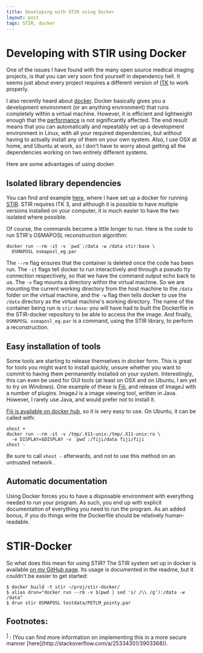 ```yaml
---
title: Developing with STIR using Docker
layout: post
tags: STIR, docker
---
```


# Developing with STIR using Docker

One of the issues I have found with the many open source medical
imaging projects, is that you can very soon find yourself in
dependency hell. It seems just about every project requires a
different version of [ITK](http://www.itk.org/) to work properly.

I also recently heard about [docker](https://www.docker.com/). Docker basically gives you a
development environment (or an anything environment) that runs
completely within a virtual machine. However, it is efficient and
lightweight enough that the [performance](http://domino.research.ibm.com/library/cyberdig.nsf/papers/0929052195DD819C85257D2300681E7B/$File/rc25482.pdf) is not significantly
affected. The end result means that you can automatically and
repeatably set up a development environment in Linux, with all your
required dependencies, but without having to actually install any of
them on your own system. Also, I use OSX at home, and Ubuntu at work,
so I don't have to worry about getting all the dependencies working on
two entirely different systems.

Here are some advantages of using docker.

## Isolated library dependencies

You can find and example [here](https://github.com/ashgillman/STIR-Docker/blob/master/Dockerfile), where I have set up a docker for
running [STIR](http://stir.sourceforge.net/). STIR requires ITK 3, and although it is possible to have
multiple versions installed on your computer, it is much easier to
have the two isolated where possible.

Of course, the commands become a little longer to run. Here is the
code to run STIR's OSMAPOSL reconstruction algorithm:

    docker run --rm -it -v `pwd`:/data -w /data stir:base \
      OSMAPOSL osmaposl_eg.par

The `--rm` flag ensures that the container is deleted once the code
has been run. The `-it` flags tell docker to run interactively and
through a pseudo tty connection respectively, so that we have the
command output echo back to us. The `-v` flag mounts a directory
within the virtual machine. So we are mounting the current working
directory from the host machine to the `/data` folder on the virtual
machine, and the `-w` flag then tells docker to use the `/data`
directory as the virtual machine's working directory. The name of the
container being run is `stir:base`: you will have had to built the
Dockerfile in the STIR-docker repository to be able to access the the
image. And finally, `OSMAPOSL osmaposl_eg.par` is a command, using the
STIR library, to perform a reconstruction.

## Easy installation of tools

Some tools are starting to release themselves in docker form. This is
great for tools you might want to install quickly, unsure whether you
want to commit to having them permanently installed on your
system. Interestingly, this can even be used for GUI tools (at least
on OSX and on Ubuntu, I am yet to try on Windows). One example of
these is [Fiji](http://fiji.sc/Fiji), and release of ImageJ with a number of plugins. ImageJ
is a image viewing tool, written in Java. However, I rarely use Java,
and would prefer not to install it.

[Fiji is available on docker hub](https://hub.docker.com/r/fiji/fiji/), so it is very easy to use. On Ubuntu,
it can be called with:

    xhost +
    docker run --rm -it -v /tmp/.X11-unix:/tmp/.X11-unix:ro \
      -e DISPLAY=$DISPLAY -v `pwd`:/fiji/data fiji/fiji
    xhost -

Be sure to call `xhost -` afterwards, and not to use this method on an
untrusted network .

## Automatic documentation

Using Docker forces you to have a disposable environment with
everything needed to run your program. As such, you end up with
explicit documentation of everything you need to run the program. As
an added bonus, if you do things write the Dockerfile should be
relatively human-readable.

# STIR-Docker

So what does this mean for using STIR? The STIR system set up in
docker is available [on my GitHub page](https://github.com/ashgillman/STIR-Docker). Its usage is documented in the
readme, but it couldn't be easier to get started:

    $ docker build -t stir ~/proj/stir-docker/
    $ alias drun="docker run --rm -v $(pwd | sed 's/ /\\ /g'):/data -w /data"
    $ drun stir OSMAPOSL testdata/PETLM_pointy.par

<div id="footnotes">
<h2 class="footnotes">Footnotes: </h2>
<div id="text-footnotes">

<div class="footdef"><sup><a id="fn.1" name="fn.1" class="footnum" href="#fnr.1">1</a></sup> : (You can find more information on implementing this in a more
secure manner [here](http://stackoverflow.com/a/25334301/3903368)).</div>


</div>
</div>
